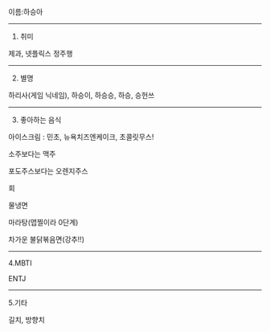 이름:하승아
***
1. 취미


제과, 넷플릭스 정주행
***
2. 별명


하리사(게임 닉네임), 하승이, 하승승, 하승, 승헌쓰
***
3. 좋아하는 음식


아이스크림 : 민초, 뉴욕치즈엔케이크, 초콜릿무스!


소주보다는 맥주


포도주스보다는 오렌지주스


회


물냉면


마라탕(맵찔이라 0단계)


차가운 불닭볶음면(강추!!)


***
4.MBTI


ENTJ
***
5.기타


길치, 방향치

